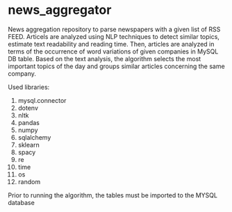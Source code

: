 # news_aggregator
News aggregation repository to parse newspapers with a given list of RSS FEED. 
Articels are analyzed using NLP techniques to detect similar topics, estimate text readability and reading time.
Then, articles are analyzed in terms of the occurrence of word variations of given companies in MySQL DB table.
Based on the text analysis, the algorithm selects the most important topics of the day and groups similar articles concerning the same company.

Used libraries:

1.  mysql.connector
2.  dotenv
3.  nltk
4.  pandas
5.  numpy
6.  sqlalchemy
7.  sklearn
8.  spacy
9.  re
10. time
11. os
12. random

Prior to running the algorithm, the tables must be imported to the MYSQL database
